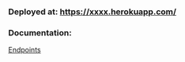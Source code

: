 ### Deployed at: https://xxxx.herokuapp.com/

### Documentation:
[Endpoints](https://github.com/Build-Week-Farm-Fresh-Produce-Two/Backend/blob/master/Endpoints.md)